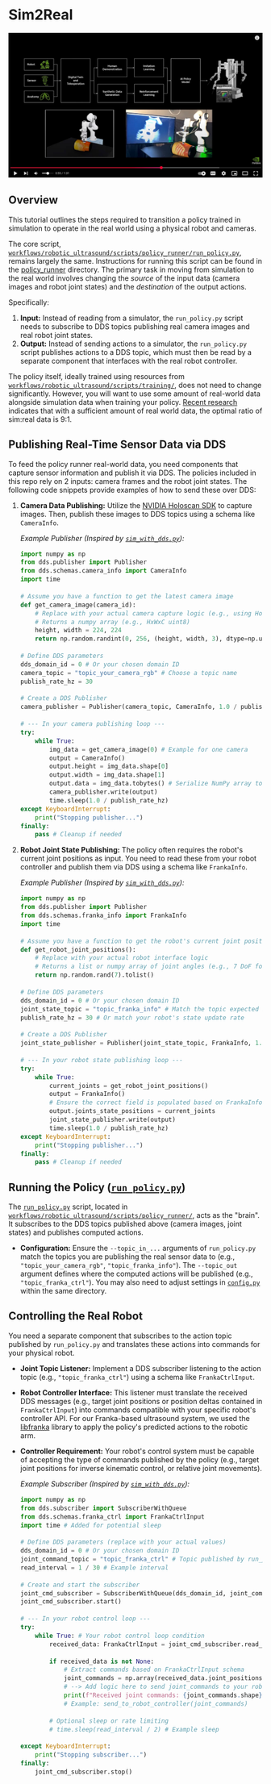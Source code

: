# Sim2Real

  [![Sim2Real Tutorial Video Thumbnail](../../docs/source/sim2real_thumbnail.jpeg)](https://www.youtube.com/watch?v=v1hdsGUHAgE)

## Overview

This tutorial outlines the steps required to transition a policy trained in simulation to operate in the real world using a physical robot and cameras.

The core script, [`workflows/robotic_ultrasound/scripts/policy_runner/run_policy.py`](../../workflows/robotic_ultrasound/scripts/policy_runner/run_policy.py), remains largely the same. Instructions for running this script can be found in the [policy_runner](../../workflows/robotic_ultrasound/scripts/policy_runner/README.md) directory. The primary task in moving from simulation to the real world involves changing the *source* of the input data (camera images and robot joint states) and the *destination* of the output actions.

Specifically:
1.  **Input:** Instead of reading from a simulator, the `run_policy.py` script needs to subscribe to DDS topics publishing real camera images and real robot joint states.
2.  **Output:** Instead of sending actions to a simulator, the `run_policy.py` script publishes actions to a DDS topic, which must then be read by a separate component that interfaces with the real robot controller.

The policy itself, ideally trained using resources from [`workflows/robotic_ultrasound/scripts/training/`](../../workflows/robotic_ultrasound/scripts/training/), does not need to change significantly. However, you will want to use some amount of real-world data alongside simulation data when training your policy. [Recent research](https://co-training.github.io/) indicates that with a sufficient amount of real world data, the optimal ratio of sim:real data is 9:1.

## Publishing Real-Time Sensor Data via DDS

To feed the policy runner real-world data, you need components that capture sensor information and publish it via DDS. The policies included in this repo rely on 2 inputs: camera frames and the robot joint states. The following code snippets provide examples of how to send these over DDS:


1.  **Camera Data Publishing:** Utilize the [NVIDIA Holoscan SDK](https://github.com/nvidia-holoscan/holoscan-sdk/tree/main) to capture images. Then, publish these images to DDS topics using a schema like `CameraInfo`.

    *Example Publisher (Inspired by [`sim_with_dds.py`](../../workflows/robotic_ultrasound/scripts/simulation/environments/sim_with_dds.py)):*
    ```python
    import numpy as np
    from dds.publisher import Publisher
    from dds.schemas.camera_info import CameraInfo
    import time

    # Assume you have a function to get the latest camera image
    def get_camera_image(camera_id):
        # Replace with your actual camera capture logic (e.g., using Holoscan SDK)
        # Returns a numpy array (e.g., HxWxC uint8)
        height, width = 224, 224
        return np.random.randint(0, 256, (height, width, 3), dtype=np.uint8)

    # Define DDS parameters
    dds_domain_id = 0 # Or your chosen domain ID
    camera_topic = "topic_your_camera_rgb" # Choose a topic name
    publish_rate_hz = 30

    # Create a DDS Publisher
    camera_publisher = Publisher(camera_topic, CameraInfo, 1.0 / publish_rate_hz, dds_domain_id)

    # --- In your camera publishing loop ---
    try:
        while True:
            img_data = get_camera_image(0) # Example for one camera
            output = CameraInfo()
            output.height = img_data.shape[0]
            output.width = img_data.shape[1]
            output.data = img_data.tobytes() # Serialize NumPy array to bytes
            camera_publisher.write(output)
            time.sleep(1.0 / publish_rate_hz)
    except KeyboardInterrupt:
        print("Stopping publisher...")
    finally:
        pass # Cleanup if needed
    ```

2.  **Robot Joint State Publishing:** The policy often requires the robot's current joint positions as input. You need to read these from your robot controller and publish them via DDS using a schema like `FrankaInfo`.

    *Example Publisher (Inspired by [`sim_with_dds.py`](../../workflows/robotic_ultrasound/scripts/simulation/environments/sim_with_dds.py)):*
    ```python
    import numpy as np
    from dds.publisher import Publisher
    from dds.schemas.franka_info import FrankaInfo
    import time

    # Assume you have a function to get the robot's current joint positions
    def get_robot_joint_positions():
        # Replace with your actual robot interface logic
        # Returns a list or numpy array of joint angles (e.g., 7 DoF for Franka)
        return np.random.rand(7).tolist()

    # Define DDS parameters
    dds_domain_id = 0 # Or your chosen domain ID
    joint_state_topic = "topic_franka_info" # Match the topic expected by run_policy.py
    publish_rate_hz = 30 # Or match your robot's state update rate

    # Create a DDS Publisher
    joint_state_publisher = Publisher(joint_state_topic, FrankaInfo, 1.0 / publish_rate_hz, dds_domain_id)

    # --- In your robot state publishing loop ---
    try:
        while True:
            current_joints = get_robot_joint_positions()
            output = FrankaInfo()
            # Ensure the correct field is populated based on FrankaInfo schema
            output.joints_state_positions = current_joints
            joint_state_publisher.write(output)
            time.sleep(1.0 / publish_rate_hz)
    except KeyboardInterrupt:
        print("Stopping publisher...")
    finally:
        pass # Cleanup if needed
    ```

## Running the Policy ([`run_policy.py`](../../workflows/robotic_ultrasound/scripts/policy_runner/run_policy.py))

The [`run_policy.py`](../../workflows/robotic_ultrasound/scripts/policy_runner/run_policy.py) script, located in [`workflows/robotic_ultrasound/scripts/policy_runner/`](../../workflows/robotic_ultrasound/scripts/policy_runner/), acts as the "brain". It subscribes to the DDS topics published above (camera images, joint states) and publishes computed actions.

*   **Configuration:** Ensure the `--topic_in_...` arguments of `run_policy.py` match the topics you are publishing the real sensor data to (e.g., `"topic_your_camera_rgb"`, `"topic_franka_info"`). The `--topic_out` argument defines where the computed actions will be published (e.g., `"topic_franka_ctrl"`). You may also need to adjust settings in [`config.py`](../../workflows/robotic_ultrasound/scripts/policy_runner/pi0_policy/config.py) within the same directory.

## Controlling the Real Robot

You need a separate component that subscribes to the action topic published by `run_policy.py` and translates these actions into commands for your physical robot.

*   **Joint Topic Listener:** Implement a DDS subscriber listening to the action topic (e.g., `"topic_franka_ctrl"`) using a schema like `FrankaCtrlInput`.
*   **Robot Controller Interface:** This listener must translate the received DDS messages (e.g., target joint positions or position deltas contained in `FrankaCtrlInput`) into commands compatible with your specific robot's controller API. For our Franka-based ultrasound system, we used the [libfranka](https://github.com/frankaemika/libfranka) library to apply the policy's predicted actions to the robotic arm.
*   **Controller Requirement:** Your robot's control system must be capable of accepting the type of commands published by the policy (e.g., target joint positions for inverse kinematic control, or relative joint movements).

    *Example Subscriber (Inspired by [`sim_with_dds.py`](../../workflows/robotic_ultrasound/scripts/simulation/environments/sim_with_dds.py)):*
    ```python
    import numpy as np
    from dds.subscriber import SubscriberWithQueue
    from dds.schemas.franka_ctrl import FrankaCtrlInput
    import time # Added for potential sleep

    # Define DDS parameters (replace with your actual values)
    dds_domain_id = 0 # Or your chosen domain ID
    joint_command_topic = "topic_franka_ctrl" # Topic published by run_policy.py
    read_interval = 1 / 30 # Example interval

    # Create and start the subscriber
    joint_cmd_subscriber = SubscriberWithQueue(dds_domain_id, joint_command_topic, FrankaCtrlInput, read_interval)
    joint_cmd_subscriber.start()

    # --- In your robot control loop ---
    try:
        while True: # Your robot control loop condition
            received_data: FrankaCtrlInput = joint_cmd_subscriber.read_data()

            if received_data is not None:
                # Extract commands based on FrankaCtrlInput schema
                joint_commands = np.array(received_data.joint_positions, dtype=np.float32)
                # --> Add logic here to send joint_commands to your robot controller <--
                print(f"Received joint commands: {joint_commands.shape}")
                # Example: send_to_robot_controller(joint_commands)

            # Optional sleep or rate limiting
            # time.sleep(read_interval / 2) # Example sleep

    except KeyboardInterrupt:
        print("Stopping subscriber...")
    finally:
        joint_cmd_subscriber.stop()
    ```

